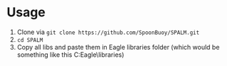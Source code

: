 # Usage 
1)  Clone via `git clone https://github.com/SpoonBuoy/SPALM.git`
2) `cd SPALM`
3)  Copy all libs and paste them in Eagle libraries folder (which would be something like this C:Eagle\libraries)